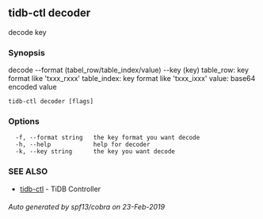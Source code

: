 ## tidb-ctl decoder

decode key

### Synopsis


decode --format (tabel_row/table_index/value) --key (key)
	table_row:   key format like 'txxx_rxxx'
	table_index: key format like 'txxx_ixxx'
	value:       base64 encoded value

```
tidb-ctl decoder [flags]
```

### Options

```
  -f, --format string   the key format you want decode
  -h, --help            help for decoder
  -k, --key string      the key you want decode
```

### SEE ALSO
* [tidb-ctl](tidb-ctl.md)	 - TiDB Controller

###### Auto generated by spf13/cobra on 23-Feb-2019
